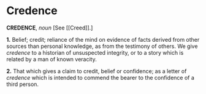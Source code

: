 # Credence

**CREDENCE**, _noun_ \[See [[Creed]].\]

**1.** Belief; credit; reliance of the mind on evidence of facts derived from other sources than personal knowledge, as from the testimony of others. We give _credence_ to a historian of unsuspected integrity, or to a story which is related by a man of known veracity.

**2.** That which gives a claim to credit, belief or confidence; as a letter of _credence_ which is intended to commend the bearer to the confidence of a third person.